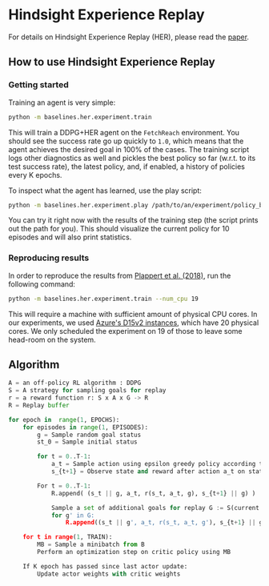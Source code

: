 # Hindsight Experience Replay
For details on Hindsight Experience Replay (HER), please read the [paper](https://arxiv.org/abs/1707.01495).

## How to use Hindsight Experience Replay

### Getting started
Training an agent is very simple:
```bash
python -m baselines.her.experiment.train
```
This will train a DDPG+HER agent on the `FetchReach` environment.
You should see the success rate go up quickly to `1.0`, which means that the agent achieves the
desired goal in 100% of the cases.
The training script logs other diagnostics as well and pickles the best policy so far (w.r.t. to its test success rate),
the latest policy, and, if enabled, a history of policies every K epochs.

To inspect what the agent has learned, use the play script:
```bash
python -m baselines.her.experiment.play /path/to/an/experiment/policy_best.pkl
```
You can try it right now with the results of the training step (the script prints out the path for you).
This should visualize the current policy for 10 episodes and will also print statistics.


### Reproducing results
In order to reproduce the results from [Plappert et al. (2018)](https://arxiv.org/abs/1802.09464), run the following command:
```bash
python -m baselines.her.experiment.train --num_cpu 19
```
This will require a machine with sufficient amount of physical CPU cores. In our experiments,
we used [Azure's D15v2 instances](https://docs.microsoft.com/en-us/azure/virtual-machines/linux/sizes),
which have 20 physical cores. We only scheduled the experiment on 19 of those to leave some head-room on the system.

## Algorithm

``` python
A = an off-policy RL algorithm : DDPG
S = A strategy for sampling goals for replay
r = a reward function r: S x A x G -> R
R = Replay buffer

for epoch in  range(1, EPOCHS):
    for episodes in range(1, EPISODES):
        g = Sample random goal status
        st_0 = Sample initial status

        for t = 0..T-1:
            a_t = Sample action using epsilon greedy policy according to actor policy
            s_{t+1} = Observe state and reward after action a_t on state s_t with goal g

        For t = 0..T-1:
            R.append( (s_t || g, a_t, r(s_t, a_t, g), s_{t+1} || g) )

            Sample a set of additional goals for replay G := S(current episode)
            for g' in G:
                R.append((s_t || g', a_t, r(s_t, a_t, g'), s_{t+1} || g') )

    for t in range(1, TRAIN):
        MB = Sample a minibatch from B
        Perform an optimization step on critic policy using MB

    If K epoch has passed since last actor update:
        Update actor weights with critic weights
```

